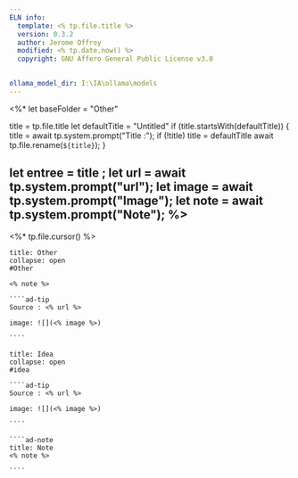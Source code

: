 ```yaml
---
ELN info:
  template: <% tp.file.title %>
  version: 0.3.2
  author: Jerome Offroy
  modified: <% tp.date.now() %>
  copyright: GNU Affero General Public License v3.0
  

ollama_model_dir: I:\IA\ollama\models
---
```

<%*
  let baseFolder = "Other"

  title = tp.file.title
  let defaultTitle = "Untitled"
  if (title.startsWith(defaultTitle)) {
    title = await tp.system.prompt("Title :");
    if (!title) title = defaultTitle
    await tp.file.rename(`${title}`);
  } 

let entree = title ;
let url = await tp.system.prompt("url");
let image = await tp.system.prompt("Image");
let note = await tp.system.prompt("Note");
%>
---
<%* tp.file.cursor() %> 
`````ad-seealso
title: Other
collapse: open
#Other 

<% note %> 

````ad-tip
Source : <% url %>

image: ![](<% image %>)

````

`````
`````ad-attention
title: Idea
collapse: open
#idea 

````ad-tip
Source : <% url %>

image: ![](<% image %>)

````

````ad-note
title: Note
<% note %> 

````

`````
